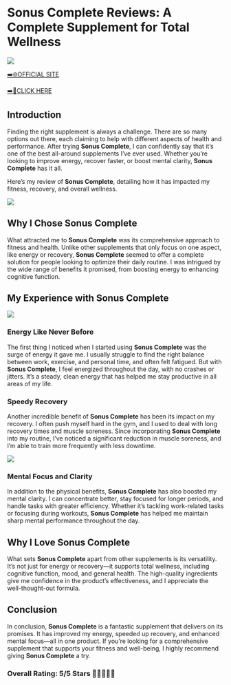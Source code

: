 # **Sonus Complete Reviews**: A Complete Supplement for Total Wellness

[![](https://static.vecteezy.com/system/resources/thumbnails/019/896/014/small/buy-now-gradient-button-with-cart-symbol-buy-now-illustration-png.png)](https://edetoop.top/lander/sugarpreland-1/sonuscomplete.html) 

[➡️🌐OFFICIAL SITE](https://edetoop.top/lander/sugarpreland-1/sonuscomplete.html) 

[➡️🔗CLICK HERE](https://edetoop.top/lander/sugarpreland-1/sonuscomplete.html) 


## Introduction

Finding the right supplement is always a challenge. There are so many options out there, each claiming to help with different aspects of health and performance. After trying **Sonus Complete**, I can confidently say that it’s one of the best all-around supplements I’ve ever used. Whether you’re looking to improve energy, recover faster, or boost mental clarity, **Sonus Complete** has it all.

Here’s my review of **Sonus Complete**, detailing how it has impacted my fitness, recovery, and overall wellness.

[![](https://wallpapers.com/images/hd/red-order-now-button-udg4jcj4arvn8b0n-2.png)](https://edetoop.top/lander/sugarpreland-1/sonuscomplete.html)  

## Why I Chose **Sonus Complete**

What attracted me to **Sonus Complete** was its comprehensive approach to fitness and health. Unlike other supplements that only focus on one aspect, like energy or recovery, **Sonus Complete** seemed to offer a complete solution for people looking to optimize their daily routine. I was intrigued by the wide range of benefits it promised, from boosting energy to enhancing cognitive function.

## My Experience with **Sonus Complete**

[![](https://static.vecteezy.com/system/resources/thumbnails/019/896/014/small/buy-now-gradient-button-with-cart-symbol-buy-now-illustration-png.png)](https://edetoop.top/lander/sugarpreland-1/sonuscomplete.html)

### Energy Like Never Before

The first thing I noticed when I started using **Sonus Complete** was the surge of energy it gave me. I usually struggle to find the right balance between work, exercise, and personal time, and often felt fatigued. But with **Sonus Complete**, I feel energized throughout the day, with no crashes or jitters. It’s a steady, clean energy that has helped me stay productive in all areas of my life.

### Speedy Recovery

Another incredible benefit of **Sonus Complete** has been its impact on my recovery. I often push myself hard in the gym, and I used to deal with long recovery times and muscle soreness. Since incorporating **Sonus Complete** into my routine, I’ve noticed a significant reduction in muscle soreness, and I’m able to train more frequently with less downtime.

[![](https://wallpapers.com/images/hd/red-order-now-button-udg4jcj4arvn8b0n-2.png)](https://edetoop.top/lander/sugarpreland-1/sonuscomplete.html)  

### Mental Focus and Clarity

In addition to the physical benefits, **Sonus Complete** has also boosted my mental clarity. I can concentrate better, stay focused for longer periods, and handle tasks with greater efficiency. Whether it’s tackling work-related tasks or focusing during workouts, **Sonus Complete** has helped me maintain sharp mental performance throughout the day.

## Why I Love **Sonus Complete**

What sets **Sonus Complete** apart from other supplements is its versatility. It’s not just for energy or recovery—it supports total wellness, including cognitive function, mood, and general health. The high-quality ingredients give me confidence in the product’s effectiveness, and I appreciate the well-thought-out formula.

## Conclusion

In conclusion, **Sonus Complete** is a fantastic supplement that delivers on its promises. It has improved my energy, speeded up recovery, and enhanced mental focus—all in one product. If you’re looking for a comprehensive supplement that supports your fitness and well-being, I highly recommend giving **Sonus Complete** a try.

### Overall Rating: 5/5 Stars 🌟🌟🌟🌟🌟

